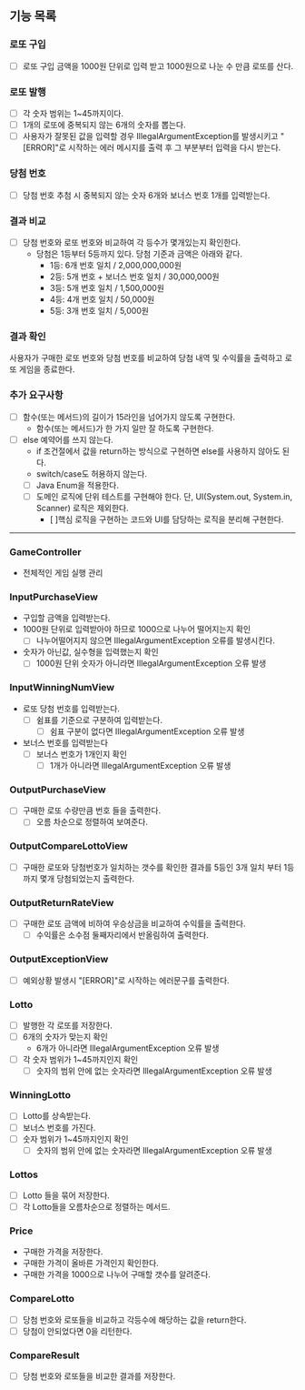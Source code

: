 ## 기능 목록

### 로또 구입
- [ ] 로또 구입 금액을 1000원 단위로 입력 받고 1000원으로 나눈 수 만큼 로또를 산다.

### 로또 발행
- [ ] 각 숫자 범위는 1~45까지이다.
- [ ] 1개의 로또에 중복되지 않는 6개의 숫자를 뽑는다.
- [ ] 사용자가 잘못된 값을 입력할 경우 IllegalArgumentException를 발생시키고 "[ERROR]"로 시작하는 에러 메시지를 출력 후 그 부분부터 입력을 다시 받는다.

### 당첨 번호
- [ ] 당첨 번호 추첨 시 중복되지 않는 숫자 6개와 보너스 번호 1개를 입력받는다.

### 결과 비교
- [ ] 당첨 번호와 로또 번호와 비교하여 각 등수가 몇개있는지 확인한다.
    - 당첨은 1등부터 5등까지 있다. 당첨 기준과 금액은 아래와 같다.
        - 1등: 6개 번호 일치 / 2,000,000,000원
        - 2등: 5개 번호 + 보너스 번호 일치 / 30,000,000원
        - 3등: 5개 번호 일치 / 1,500,000원
        - 4등: 4개 번호 일치 / 50,000원
        - 5등: 3개 번호 일치 / 5,000원

### 결과 확인
사용자가 구매한 로또 번호와 당첨 번호를 비교하여 당첨 내역 및 수익률을 출력하고 로또 게임을 종료한다.


### 추가 요구사항
-[ ] 함수(또는 메서드)의 길이가 15라인을 넘어가지 않도록 구현한다.
    - 함수(또는 메서드)가 한 가지 일만 잘 하도록 구현한다.
-[ ] else 예약어를 쓰지 않는다.
    -  if 조건절에서 값을 return하는 방식으로 구현하면 else를 사용하지 않아도 된다.
    - switch/case도 허용하지 않는다.
    - [ ] Java Enum을 적용한다.
    - [ ] 도메인 로직에 단위 테스트를 구현해야 한다. 단, UI(System.out, System.in, Scanner) 로직은 제외한다.
      - [ ]핵심 로직을 구현하는 코드와 UI를 담당하는 로직을 분리해 구현한다.


---

### GameController
- 전체적인 게임 실행 관리

### InputPurchaseView
- 구입할 금액을 입력받는다.
- 1000원 단위로 입력받아야 하므로 1000으로 나누어 떨어지는지 확인
    -[ ] 나누어떨어지지 않으면 IllegalArgumentException 오류를 발생시킨다.
- 숫자가 아닌값, 실수형을 입력했는지 확인
    -[ ] 1000원 단위 숫자가 아니라면 IllegalArgumentException 오류 발생

### InputWinningNumView
- 로또 당첨 번호를 입력받는다.
    - [ ] 쉼표를 기준으로 구분하여 입력받는다.
        - [ ] 쉼표 구분이 없다면 IllegalArgumentException 오류 발생

- 보너스 번호를 입력받는다
    -[ ] 보너스 번호가 1개인지 확인
        -[ ] 1개가 아니라면 IllegalArgumentException 오류 발생

### OutputPurchaseView
- [ ] 구매한 로또 수량만큼 번호 들을 출력한다.
    - [ ] 오름 차순으로 정렬하여 보여준다.

### OutputCompareLottoView
- [ ] 구매한 로또와 당첨번호가 일치하는 갯수를 확인한 결과를 5등인 3개 일치 부터 1등까지 몇개 당첨되었는지 출력한다.

### OutputReturnRateView
-[ ] 구매한 로또 금액에 비하여 우승상금을 비교하여 수익률을 출력한다.
    -[ ] 수익률은 소수점 둘째자리에서 반올림하여 출력한다.

### OutputExceptionView
-[ ] 예외상황 발생시  "[ERROR]"로 시작하는 에러문구를 출력한다.

### Lotto
-[ ] 발행한 각 로또를 저장한다.
- [ ] 6개의 숫자가 맞는지 확인
  - 6개가 아니라면 IllegalArgumentException 오류 발생
-[ ] 각 숫자 범위가 1~45까지인지 확인
    - [ ] 숫자의 범위 안에 없는 숫자라면 IllegalArgumentException 오류 발생

### WinningLotto
-[ ] Lotto를 상속받는다.
-[ ] 보너스 번호를 가진다.
-[ ] 숫자 범위가 1~45까지인지 확인
    - [ ] 숫자의 범위 안에 없는 숫자라면 IllegalArgumentException 오류 발생

### Lottos
-[ ] Lotto 들을 묶어 저장한다.
-[ ] 각 Lotto들을 오름차순으로 정렬하는 메서드.

### Price
- 구매한 가격을 저장한다.
- 구매한 가격이 올바른 가격인지 확인한다.
- 구매한 가격을 1000으로 나누어 구매할 갯수를 알려준다.


### CompareLotto
-[ ] 당첨 번호와 로또들을 비교하고 각등수에 해당하는 값을 return한다.
-[ ] 당첨이 안되었다면 0을 리턴한다.

### CompareResult
-[ ] 당첨 번호와 로또들을 비교한 결과를 저장한다. 
